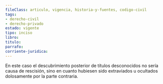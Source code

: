 ```yaml
---
fileClass: articulo, vigencia, historia-y-fuentes, codigo-civil
tags:
- derecho-civil
- derecho-privado
estado: vigente
tipo: inciso
libro:
titulo:
parrafo:
corriente-juridica:
---
```

En este caso el descubrimiento posterior de títulos desconocidos no sería causa de rescisión, sino en cuanto hubiesen sido extraviados u ocultados dolosamente por la parte contraria.